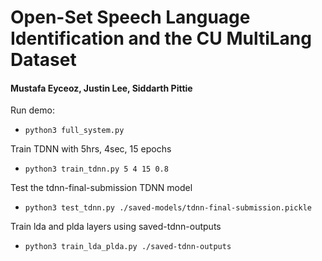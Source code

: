 # Open-Set Speech Language Identification and the CU MultiLang Dataset

#### Mustafa Eyceoz, Justin Lee, Siddarth Pittie


Run demo:
 - `python3 full_system.py`

Train TDNN with 5hrs, 4sec, 15 epochs
 - `python3 train_tdnn.py 5 4 15 0.8`

Test the tdnn-final-submission TDNN model
 - `python3 test_tdnn.py ./saved-models/tdnn-final-submission.pickle`

Train lda and plda layers using saved-tdnn-outputs
 - `python3 train_lda_plda.py ./saved-tdnn-outputs`
